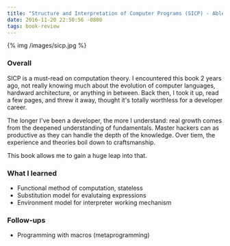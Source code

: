 ```yaml
---
title: "Structure and Interpretation of Computer Programs (SICP) - Ableson & Sussman"
date: 2016-11-20 22:50:56 -0800
tags: book-review
---
```


{% img /images/sicp.jpg %}

### Overall

SICP is a must-read on computation theory. I encountered this book 2 years ago, not really knowing much about the evolution of computer languages, hardward architecture, or anything in between. Back then, I took it up, read a few pages, and threw it away, thought it's totally worthless for a developer career. 

The longer I've been a developer, the more I understand: real growth comes from the deepened understanding of fundamentals. Master hackers can as productive as they can handle the depth of the knowledge. Over tiem, the experience and theories boil down to craftsmanship. 

This book allows me to gain a huge leap into that. 

### What I learned
- Functional method of computation, stateless
- Substitution model for evalutaing expressions
- Environment model for interpreter working mechanism

### Follow-ups
- Programming with macros (metaprogramming)
